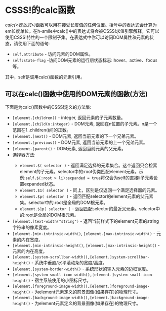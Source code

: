 # CSSS!的calc函数

  <p><dfn id="calcltexpressiongt">calc(&lt;表达式&gt;)</dfn>函数可以用在接受长度值的任何位置。括号中的表达式会计算为em长度单位。在h-smile中calc()中的表达式将会被CSSS!求值引擎解释，它可以使用CSSS!特性的一个限制子集。在表达式中你可以访问DOM属性和元素的状态，请使用下面的语句:</p>
  <ul>
    <li><code>self.attribute</code> - 访问元素的DOM属性。</li>
    <li><code>self:state-flag</code> -访问DOM元素的运行期状态标志: hover、active、focus等。</li></ul>
  <p>其中，self是调用calc()函数的元素引用。</p>

## 可以在calc()函数中使用的DOM元素的函数(方法)

  <p>下面是为calc()函数中的CSSS!定义的方法集:</p>
  <ul>
    <li><code>[element.]children()</code> - integer, 返回元素的子元素数量。</li>
    <li><code>[element.]child(n:integer)</code> - DOM元素, 返回在n位置的子元素。n是一个范围在1..children()间的正数。</li>
    <li><code>[element.]next()</code> - DOM元素, 返回当前元素的下一个兄弟元素。</li>
    <li><code>[element.]previous()</code> - DOM元素, 返回当前元素的上一个兄弟元素。</li>
    <li><code>[element.]parent()</code> - DOM元素, 返回当前元素的父元素。</li>
    <li>选择器方法:</li>
    <ul>
      <li><code>element.$( selector )</code> - 返回满足选择的元素集合。这个返回只会检索element的子元素。selector中的:root伪类匹配element元素。示例:<code>self.$(:root &gt; li):expanded = true</code>将仅会为self的直接li子元素设置expanded状态。</li>
      <li><code>element.$1( selector )</code> - 同上，区别是仅返回一个满足选择器的元素。</li>
      <li><code>element.$p( selector )</code> - 返回匹配selector的element元素的父元素集。selector中的:root是全局的DOM根元素。</li>
      <li><code>element.$1p( selector )</code> - 返回匹配selector的最近父元素。selector中的:root是全局的DOM根元素。</li></ul>
    <li><code>[element.]text-width(&quot;string&quot;)</code> - 返回当前样式下的element元素的string字符串的像素宽度。</li>
    <li><code>[element.]min-intrinsic-width()</code>, <code>[element.]max-intrinsic-width()</code> - 元素的内在宽度。</li>
    <li><code>[element.]min-intrinsic-height()</code>, <code>[element.]max-intrinsic-height()</code> - 元素的内在高度。</li>
    <li><code>[element.]system-scrollbar-width(),[element.]system-scrollbar-height()</code> - 系统中垂直/水平滚动条的宽度/高度。</li>
    <li><code>[element.]system-border-width()</code> - 系统形状的输入元素的边框宽度。</li>
    <li><code>[element.]system-small-icon-width(),[element.]system-small-icon-height()</code> - 宿主系统使用的小图标尺寸。</li>
    <li><code>[element.]foreground-image-width(),[element.]foreground-image-height()</code> - 为element元素定义的前景图像(如果存在)的物理尺寸。</li>
    <li><code>[element.]background-image-width(),[element.]background-image-height()</code> - 为element元素定义的背景图像(如果存在)的物理尺寸。</li></ul>